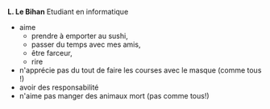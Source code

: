 __L. Le Bihan__
Etudiant en informatique
   * aime 
       * prendre à emporter au sushi,
       * passer du temps avec mes amis,
       * être farceur,
       * rire
   * n'apprécie pas du tout de faire les courses avec le masque (comme tous !)
   * avoir des responsabilité
   * n'aime pas manger des animaux mort (pas comme tous!)
